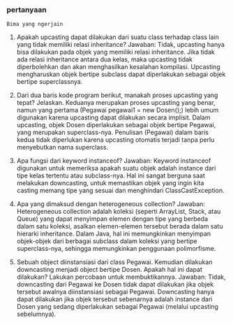 ### pertanyaan
    Bima yang ngerjain
1. Apakah upcasting dapat dilakukan dari suatu class terhadap class lain yang tidak memiliki relasi inheritance?
Jawaban: Tidak, upcasting hanya bisa dilakukan pada objek yang memiliki relasi inheritance. Jika tidak ada relasi inheritance antara dua kelas, maka upcasting tidak diperbolehkan dan akan menghasilkan kesalahan kompilasi. Upcasting mengharuskan objek bertipe subclass dapat diperlakukan sebagai objek bertipe superclassnya.

2. Dari dua baris kode program berikut, manakah proses upcasting yang tepat? Jelaskan.
Keduanya merupakan proses upcasting yang benar, namun yang pertama (Pegawai pegawai1 = new Dosen();) lebih umum digunakan karena upcasting dapat dilakukan secara implisit. Dalam upcasting, objek Dosen diperlakukan sebagai objek bertipe Pegawai, yang merupakan superclass-nya. Penulisan (Pegawai) dalam baris kedua tidak diperlukan karena upcasting otomatis terjadi tanpa perlu menyebutkan nama superclass.

3. Apa fungsi dari keyword instanceof?
Jawaban: Keyword instanceof digunakan untuk memeriksa apakah suatu objek adalah instance dari tipe kelas tertentu atau subclass-nya. Hal ini sangat berguna saat melakukan downcasting, untuk memastikan objek yang ingin kita casting memang tipe yang sesuai dan menghindari ClassCastException.

4. Apa yang dimaksud dengan heterogeneous collection?
Jawaban: Heterogeneous collection adalah koleksi (seperti ArrayList, Stack, atau Queue) yang dapat menyimpan elemen dengan tipe yang berbeda dalam satu koleksi, asalkan elemen-elemen tersebut berada dalam satu hierarki inheritance. Dalam Java, hal ini memungkinkan menyimpan objek-objek dari berbagai subclass dalam koleksi yang bertipe superclass-nya, sehingga memungkinkan penggunaan polimorfisme.

5. Sebuah object diinstansiasi dari class Pegawai. Kemudian dilakukan downcasting menjadi object bertipe Dosen. Apakah hal ini dapat dilakukan? Lakukan percobaan untuk membuktikannya.
Jawaban: Tidak, downcasting dari Pegawai ke Dosen tidak dapat dilakukan jika objek tersebut awalnya diinstansiasi sebagai Pegawai. Downcasting hanya dapat dilakukan jika objek tersebut sebenarnya adalah instance dari Dosen yang sedang diperlakukan sebagai Pegawai (melalui upcasting sebelumnya).